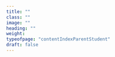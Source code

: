 ```yaml
---
title: ""
class: ""
image: ""
heading: ""
weight: 
typeofpage: "contentIndexParentStudent"
draft: false
---
```

